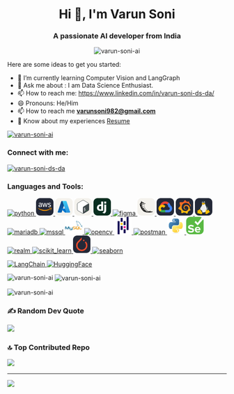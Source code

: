 <h1 align="center">Hi 👋, I'm Varun Soni</h1>
<h3 align="center">A passionate AI developer from India</h3>
<p align="center"> <img src="https://komarev.com/ghpvc/?username=varun-soni-ai&label=Profile%20views&color=0e75b6&style=flat" alt="varun-soni-ai" /> </p>
Here are some ideas to get you started:

- 🌱 I’m currently learning Computer Vision and LangGraph
- 💬 Ask me about : I am Data Science Enthusiast.
- 📫 How to reach me: https://www.linkedin.com/in/varun-soni-ds-da/
- 😄 Pronouns: He/Him
- 📫 How to reach me **varunsoni982@gmail.com**
- 📄 Know about my experiences [Resume](https://drive.google.com/file/d/1K6GZ8hs7FE86DIdIcYJ0f7V3O57EN63E/view?usp=drive_link)

<p align="left"> <a href="https://github.com/ryo-ma/github-profile-trophy"><img src="https://github-profile-trophy.vercel.app/?username=varun-soni-ai" alt="varun-soni-ai" /></a> </p>

<h3 align="left">Connect with me:</h3>
<p align="left">
<a href="https://linkedin.com/in/varun-soni-ds-da" target="blank"><img align="center" src="https://raw.githubusercontent.com/rahuldkjain/github-profile-readme-generator/master/src/images/icons/Social/linked-in-alt.svg" alt="varun-soni-ds-da" height="30" width="40" /></a>
</p>

<h3 align="left">Languages and Tools:</h3>
<p align="left"> <a href="https://aws.amazon.com" target="_blank" rel="noreferrer"> <img src="https://github.com/user-attachments/assets/5f199c44-86fa-4852-960a-94bb0737ac89" alt="python" width="40" height="40"/> </a> <a href="https://aws.amazon.com" target="_blank" rel="noreferrer"> <img src="https://raw.githubusercontent.com/tandpfun/skill-icons/65dea6c4eaca7da319e552c09f4cf5a9a8dab2c8/icons/AWS-Dark.svg" alt="aws" width="40" height="40"/> </a> <a href="https://azure.microsoft.com/en-in/" target="_blank" rel="noreferrer"> <img src="https://raw.githubusercontent.com/tandpfun/skill-icons/65dea6c4eaca7da319e552c09f4cf5a9a8dab2c8/icons/Azure-Light.svg" alt="azure" width="40" height="40"/> </a> <a href="https://www.gnu.org/software/bash/" target="_blank" rel="noreferrer"> <img src="https://raw.githubusercontent.com/tandpfun/skill-icons/65dea6c4eaca7da319e552c09f4cf5a9a8dab2c8/icons/Bash-Light.svg" alt="bash" width="40" height="40"/> </a> <a href="https://www.djangoproject.com/" target="_blank" rel="noreferrer"> <img src="https://raw.githubusercontent.com/tandpfun/skill-icons/65dea6c4eaca7da319e552c09f4cf5a9a8dab2c8/icons/Django.svg" alt="django" width="40" height="40"/> </a> <a href="https://www.figma.com/" target="_blank" rel="noreferrer"> <img src="https://www.vectorlogo.zone/logos/figma/figma-icon.svg" alt="figma" width="40" height="40"/> </a> <a href="https://flask.palletsprojects.com/" target="_blank" rel="noreferrer"> <img src="https://raw.githubusercontent.com/tandpfun/skill-icons/65dea6c4eaca7da319e552c09f4cf5a9a8dab2c8/icons/Flask-Light.svg" alt="flask" width="40" height="40"/> </a> <a href="https://cloud.google.com" target="_blank" rel="noreferrer"> <img src="https://raw.githubusercontent.com/tandpfun/skill-icons/65dea6c4eaca7da319e552c09f4cf5a9a8dab2c8/icons/GCP-Dark.svg" alt="gcp" width="40" height="40"/> </a> <a href="https://grafana.com" target="_blank" rel="noreferrer"> <img src="https://raw.githubusercontent.com/tandpfun/skill-icons/65dea6c4eaca7da319e552c09f4cf5a9a8dab2c8/icons/Grafana-Dark.svg" alt="grafana" width="40" height="40"/> </a> <a href="https://www.linux.org/" target="_blank" rel="noreferrer"> <img src="https://raw.githubusercontent.com/tandpfun/skill-icons/65dea6c4eaca7da319e552c09f4cf5a9a8dab2c8/icons/Linux-Dark.svg" alt="linux" width="40" height="40"/> </a> <a href="https://mariadb.org/" target="_blank" rel="noreferrer"> <img src="https://www.vectorlogo.zone/logos/mariadb/mariadb-icon.svg" alt="mariadb" width="40" height="40"/> </a> <a href="https://www.microsoft.com/en-us/sql-server" target="_blank" rel="noreferrer"> <img src="https://www.svgrepo.com/show/303229/microsoft-sql-server-logo.svg" alt="mssql" width="40" height="40"/> </a> <a href="https://www.mysql.com/" target="_blank" rel="noreferrer"> <img src="https://raw.githubusercontent.com/devicons/devicon/master/icons/mysql/mysql-original-wordmark.svg" alt="mysql" width="40" height="40"/> </a> <a href="https://opencv.org/" target="_blank" rel="noreferrer"> <img src="https://raw.githubusercontent.com/tandpfun/skill-icons/65dea6c4eaca7da319e552c09f4cf5a9a8dab2c8/icons/OpenCV-Dark.svg" alt="opencv" width="40" height="40"/> </a> <a href="https://pandas.pydata.org/" target="_blank" rel="noreferrer"> <img src="https://raw.githubusercontent.com/devicons/devicon/2ae2a900d2f041da66e950e4d48052658d850630/icons/pandas/pandas-original.svg" alt="pandas" width="40" height="40"/> </a> <a href="https://postman.com" target="_blank" rel="noreferrer"> <img src="https://www.vectorlogo.zone/logos/getpostman/getpostman-icon.svg" alt="postman" width="40" height="40"/> </a> <a href="https://www.python.org" target="_blank" rel="noreferrer"> <img src="https://raw.githubusercontent.com/devicons/devicon/master/icons/python/python-original.svg" alt="python" width="40" height="40"/> </a> <a href="https://www.selenium.dev/" target="_blank" rel="noreferrer"> <img src="https://raw.githubusercontent.com/tandpfun/skill-icons/65dea6c4eaca7da319e552c09f4cf5a9a8dab2c8/icons/Selenium.svg" alt="Selenium" width="40" height="40"/> </a> <a href="https://realm.io/" target="_blank" rel="noreferrer"> <img src="https://raw.githubusercontent.com/bestofjs/bestofjs-webui/8665e8c267a0215f3159df28b33c365198101df5/public/logos/realm.svg" alt="realm" width="40" height="40"/> </a> <a href="https://scikit-learn.org/" target="_blank" rel="noreferrer"> <img src="https://raw.githubusercontent.com/tandpfun/skill-icons/65dea6c4eaca7da319e552c09f4cf5a9a8dab2c8/icons/ScikitLearn-Dark.svg" alt="scikit_learn" width="40" height="40"/>
</a> <a href="https://pytorch.org" target="_blank" rel="noreferrer"> <img src="https://raw.githubusercontent.com/tandpfun/skill-icons/65dea6c4eaca7da319e552c09f4cf5a9a8dab2c8/icons/PyTorch-Dark.svg" alt="PyTorch" width="40" height="40"/> </a> <a href="https://seaborn.pydata.org/" target="_blank" rel="noreferrer"> <img src="https://seaborn.pydata.org/_images/logo-mark-lightbg.svg" alt="seaborn" width="40" height="40"/> </a> </p>

<p> <a href="https://www.langchain.com/" target="_blank" rel="noreferrer"> <img src="https://camo.githubusercontent.com/c23bfff14ba833960152dc178e4c9884bda210b634d05fba7fea29401f7139e1/68747470733a2f2f696d672e736869656c64732e696f2f62616467652f6c616e67636861696e2d3143334333433f7374796c653d666f722d7468652d6261646765266c6f676f3d6c616e67636861696e266c6f676f436f6c6f723d7768697465" data-canonical-src="https://img.shields.io/badge/langchain-1C3C3C?style=for-the-badge&logo=langchain&logoColor=white" alt="LangChain" width="110" height="40"/> </a> <a href="https://huggingface.co/" target="_blank" rel="noreferrer"> <img src="https://camo.githubusercontent.com/781c3c118853603eeba9ed6b73cd756e27c20ad515ba6bbeebebe48bbc69744b/68747470733a2f2f696d672e736869656c64732e696f2f62616467652f2d48756767696e67466163652d4644454532313f7374796c653d666f722d7468652d6261646765266c6f676f3d48756767696e6746616365266c6f676f436f6c6f723d626c61636b" data-canonical-src="https://img.shields.io/badge/-HuggingFace-FDEE21?style=for-the-badge&logo=HuggingFace&logoColor=black" alt="HuggingFace" width="110" height="40"/> </a> </p>

<p><img align="left" src="https://github-readme-stats.vercel.app/api/top-langs?username=varun-soni-ai&show_icons=true&locale=en&layout=compact" alt="varun-soni-ai" /></p>

<p>&nbsp;<img align="center" src="https://github-readme-stats.vercel.app/api?username=varun-soni-ai&show_icons=true&locale=en" alt="varun-soni-ai" /></p>

<p><img align="center" src="https://github-readme-streak-stats.herokuapp.com/?user=varun-soni-ai&" alt="varun-soni-ai" /></p>


### ✍️ Random Dev Quote
![](https://quotes-github-readme.vercel.app/api?type=horizontal&theme=radical)

### 🔝 Top Contributed Repo
![](https://github-contributor-stats.vercel.app/api?username=varun-soni-ai&limit=5&theme=dark&combine_all_yearly_contributions=true)

---
[![](https://visitcount.itsvg.in/api?id=varun-soni-ai&icon=0&color=0)](https://visitcount.itsvg.in)

<!-- Proudly created with GPRM ( https://gprm.itsvg.in ) -->
